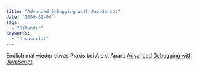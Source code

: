 ```yaml
---
title: "Advanced Debugging with JavaScript"
date: "2009-02-04"
tags:
  - "Gefunden"
keywords:
  - "Javascript"
---
```


Endlich mal wieder etwas Praxis bei A List Apart: [Advanced Debugging with JavaScript](https://alistapart.com/article/advanced-debugging-with-javascript/).
